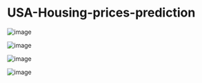 # USA-Housing-prices-prediction

![image](https://github.com/iharshraj1123/USA-Housing-prices-prediction/assets/33609172/0e6d8bf1-c93a-463f-a26e-dcaf43324c78)

![image](https://github.com/iharshraj1123/USA-Housing-prices-prediction/assets/33609172/a4d0a719-93a4-4f74-b678-c69585a6fa8a)

![image](https://github.com/iharshraj1123/USA-Housing-prices-prediction/assets/33609172/3853f8d7-d6ca-4922-941e-b95f9d5bfc46)

![image](https://github.com/iharshraj1123/USA-Housing-prices-prediction/assets/33609172/68c4ac32-f4ee-4b04-81a9-a88f74552167)
